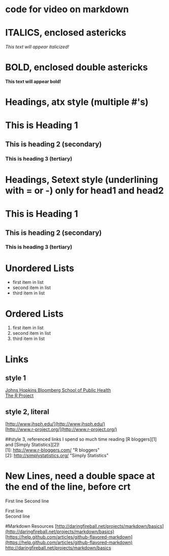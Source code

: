 # code for video on markdown

# ITALICS, enclosed astericks
*This text will appear italicized!*
        
# BOLD, enclosed double astericks
**This text will appear bold!**

# Headings, atx style (multiple #'s)
# This is Heading 1
## This is heading 2 (secondary)
### This is heading 3 (tertiary)

# Headings, Setext style (underlining with = or -) only for head1 and head2
This is Heading 1
=================
This is heading 2 (secondary)
-----------------------------
### This is heading 3 (tertiary)


# Unordered Lists
- first item in list
- second item in list
- third item in list

# Ordered Lists
1. first item in list
2. second item in list
3. third item in list


# Links
## style 1
[Johns Hopkins Bloomberg School of Public Health](http://www.jhsph.edu/)  
[The R Project](http://www.r-project.org/)  

## style 2, literal
[http://www.jhsph.edu/](http://www.jhsph.edu/)  
[http://www.r-project.org/](http://www.r-project.org/)  

##style 3, referenced links
I spend so much time reading [R bloggers][1] and [Simply Statistics][2]!  
[1]: http://www.r-bloggers.com/    "R bloggers"  
[2]: http://simplystatistics.org/  "Simply Statistics"  

# New Lines, need a double space at the end of the line, before crt
First line
Second line

First line  
Second line  


#Markdown Resources
[http://daringfireball.net/projects/markdown/basics](http://daringfireball.net/projects/markdown/basics)  
[https://help.github.com/articles/github-flavored-markdown](https://help.github.com/articles/github-flavored-markdown)
http://daringfireball.net/projects/markdown/basics



